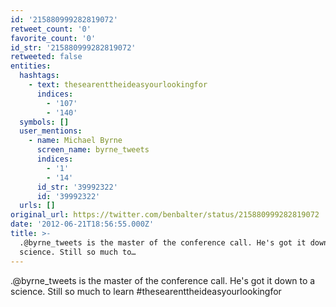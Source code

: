 ```yaml
---
id: '215880999282819072'
retweet_count: '0'
favorite_count: '0'
id_str: '215880999282819072'
retweeted: false
entities:
  hashtags:
    - text: thesearenttheideasyourlookingfor
      indices:
        - '107'
        - '140'
  symbols: []
  user_mentions:
    - name: Michael Byrne
      screen_name: byrne_tweets
      indices:
        - '1'
        - '14'
      id_str: '39992322'
      id: '39992322'
  urls: []
original_url: https://twitter.com/benbalter/status/215880999282819072
date: '2012-06-21T18:56:55.000Z'
title: >-
  .@byrne_tweets is the master of the conference call. He's got it down to a
  science. Still so much to…
---
```


.@byrne_tweets is the master of the conference call. He's got it down to a science. Still so much to learn #thesearenttheideasyourlookingfor